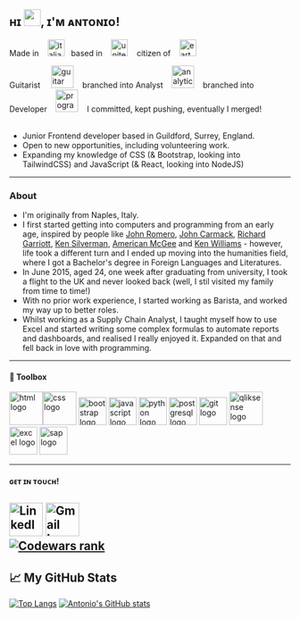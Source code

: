 ## ʜɪ <img src="https://raw.githubusercontent.com/MartinHeinz/MartinHeinz/master/wave.gif" width="30px">, ɪ'ᴍ ᴀɴᴛᴏɴɪᴏ!

Made in &nbsp; &nbsp;<img src="https://cdn.worldvectorlogo.com/logos/italyc.svg" alt="italian flag" width="30px" height="30px">&nbsp; &nbsp;based in &nbsp; &nbsp;<img src="https://cdn.worldvectorlogo.com/logos/flag-of-the-united-kingdom-2.svg" alt="united kingdom flag" height="30px" width="30px">&nbsp; &nbsp; citizen of &nbsp; &nbsp;<img src="https://images.vexels.com/media/users/3/157970/isolated/preview/c156b4270aea292b9b335dd463ea17eb-earth-planet-icon-earth-icon-by-vexels.png" alt="earth icon" height="30px" width="30px">

Guitarist &nbsp; &nbsp; <img src="https://image.flaticon.com/icons/svg/355/355081.svg" alt="guitar icon" width="40px" height="40px">&nbsp; &nbsp; branched into Analyst &nbsp; &nbsp;<img src="https://image.flaticon.com/icons/svg/190/190759.svg" alt="analytics logo" width="40px" height="40px">&nbsp; &nbsp; branched into Developer &nbsp; &nbsp;<img src="https://cdn.icon-icons.com/icons2/1859/PNG/512/codinghtml_117947.png" alt="programming icon" height="40px" width="40px">&nbsp; &nbsp; I committed, kept pushing, eventually I merged! 
<br>
<br>
- Junior Frontend developer based in Guildford, Surrey, England. 
- Open to new opportunities, including volunteering work.
- Expanding my knowledge of CSS (& Bootstrap, looking into TailwindCSS) and JavaScript (& React, looking into NodeJS)


---

### About

- I'm originally from Naples, Italy.
- I first started getting into computers and programming from an early age, inspired by people like [John Romero](https://en.wikipedia.org/wiki/John_Romero), [John Carmack](https://en.wikipedia.org/wiki/John_Carmack), [Richard Garriott](https://en.wikipedia.org/wiki/Richard_Garriott), [Ken Silverman](https://en.wikipedia.org/wiki/Ken_Silverman), [American McGee](https://en.wikipedia.org/wiki/American_McGee) and [Ken Williams](https://en.wikipedia.org/wiki/Ken_Williams_(game_developer)) - however, life took a different turn and I ended up moving into the humanities field, where I got a Bachelor's degree in Foreign Languages and Literatures. 
- In June 2015, aged 24, one week after graduating from university, I took a flight to the UK and never looked back (well, I stil visited my family from time to time!) 
- With no prior work experience, I started working as Barista, and worked my way up to better roles. 
- Whilst working as a Supply Chain Analyst, I taught myself how to use Excel and started writing some complex formulas to automate reports and dashboards, and realised I really enjoyed it. Expanded on that and fell back in love with programming.

---


#### 🧰 Toolbox

<img src="https://upload.wikimedia.org/wikipedia/commons/6/61/HTML5_logo_and_wordmark.svg" alt="html logo" width="60px" height="60px"><img src="https://upload.wikimedia.org/wikipedia/commons/thumb/3/3d/CSS.3.svg/730px-CSS.3.svg.png" alt="css logo" height="60px" width="60px"> <img src="https://cdn.worldvectorlogo.com/logos/bootstrap-5-1.svg" alt="bootstrap logo" width="50px" height="50px"> <img src="https://cdn.worldvectorlogo.com/logos/logo-javascript.svg" alt="javascript logo" width="50px" height="50px"> <img src="https://cdn.worldvectorlogo.com/logos/python-4.svg" alt="python logo" height="50px" width="50px"> <img src="https://cdn.worldvectorlogo.com/logos/postgresql.svg" alt="postgresql logo" height="50px" width="50px"> <img src="https://cdn.worldvectorlogo.com/logos/git.svg" alt="git logo" height="50px" width="50px"> <img src="https://steadyagency.com/wp-content/uploads/2019/01/qlik-sense-logo-2.png" alt="qliksense logo" height="60px" width="60px"> <img src="https://cdn.worldvectorlogo.com/logos/excel-4.svg" alt="excel logo" height="50px" width="50px"> <img src="https://cdn.worldvectorlogo.com/logos/sap-2.svg" alt="sap logo" height="50px" width="50px">

---

#### ɢᴇᴛ ɪɴ ᴛᴏᴜᴄʜ!
<a href="https://www.linkedin.com/in/antonioriccelli/" title="LinkedIn profile link"><img src="https://cdn.worldvectorlogo.com/logos/linkedin-icon-2.svg" width="60px" alt="LinkedIn icon" height="60px" /></a>
<a href="mailto:anton.riccelli@gmail.com" title="Write me an email"><img src="https://www.freeiconspng.com/uploads/gmail-icon-0.png" width="60px" height="60px" alt="Gmail Icon" /></a><br>
<a href="https://www.codewars.com/users/AntonioRiccelli"><img src="https://www.codewars.com/users/AntonioRiccelli/badges/large" title="Codewars rank"><a>
---

## &#x1f4c8; My GitHub Stats

[![Top Langs](https://github-readme-stats.vercel.app/api/top-langs/?username=antonio-riccelli&theme=synthwave)](https://github.com/anuraghazra/github-readme-stats)
[![Antonio's GitHub stats](https://github-readme-stats.vercel.app/api?username=antonio-riccelli&theme=synthwave)](https://github.com/anuraghazra/github-readme-stats)


